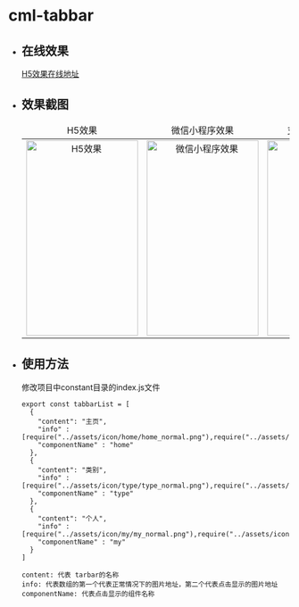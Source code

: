 # cml-tabbar

* ## 在线效果 
  [H5效果在线地址](https://smwsk.github.io/cml-tabbar/dist/web/cml-tabbar.html)
  <br>
* ## 效果截图
  <table>
  <thead>
  <td align="center">H5效果</td>
  <td align="center">微信小程序效果</td>
  <td align="center">支付宝小程序效果</td>
  <td align="center">百度小程序效果</td>
  </thead>
  <tr>
    <td align="center"><img src="https://smwsk.github.io/cml-tabbar/dist/screen_img/h5_screen.png" width="200" height="350" alt="H5效果"/></td>
    <td align="center">
      <img src="https://smwsk.github.io/cml-tabbar/dist/screen_img/wx_screen.png" width="200" height="350" alt="微信小程序效果"/>
    </td>
    <td align="center">
      <img src="https://smwsk.github.io/cml-tabbar/dist/screen_img/ali_screen.jpg" width="200" height="350" alt="支付宝小程序效果"/>
    </td>
    <td align="center">
      <img src="https://smwsk.github.io/cml-tabbar/dist/screen_img/baidu_screen.png" width="200" height="350" alt="百度小程序效果"/>
    </td>
  </tr>
  </table>
* ## 使用方法
  修改项目中constant目录的index.js文件<br>
    ```
    export const tabbarList = [
      {
        "content": "主页",
        "info" : [require("../assets/icon/home/home_normal.png"),require("../assets/icon/home/home_show.png")],
        "componentName" : "home"
      },
      {
        "content": "类别",
        "info" : [require("../assets/icon/type/type_normal.png"),require("../assets/icon/type/type_show.png")],
        "componentName" : "type"
      },
      {
        "content": "个人",
        "info" : [require("../assets/icon/my/my_normal.png"),require("../assets/icon/my/my_show.png")],
        "componentName" : "my"
      }
    ]
    ```
    ```
    content: 代表 tarbar的名称
    info: 代表数组的第一个代表正常情况下的图片地址，第二个代表点击显示的图片地址
    componentName: 代表点击显示的组件名称
    ```  

